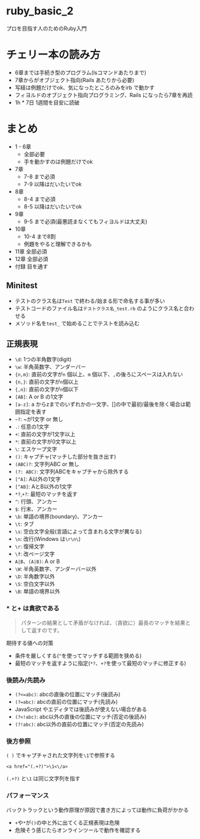 # ruby_basic_2

プロを目指す人のためのRuby入門

# チェリー本の読み方

* 6章までは手続き型のプログラム(lsコマンドあたりまで)
* 7章からがオブジェクト指向(Rails あたりから必要)
* 写経は例題だけでok、気になったところのみをirb で動かす
* フィヨルドのオブジェクト指向プログラミング、Rails になったら7章を再読
* 1h * 7日 1週間を目安に読破

# まとめ

* 1 - 6章
  * 全部必要
  * 手を動かすのは例題だけでok
* 7章
  * 7-8 まで必須
  * 7-9 以降はだいたいでok
* 8章
  * 8-4 まで必須
  * 8-5 以降はだいたいでok
* 9章
  * 9-5 まで必須(最悪読まなくてもフィヨルドは大丈夫)
* 10章
  * 10-4 まで8割
  * 例題をやると理解できるかも
* 11章 全部必須
* 12章 全部必須
* 付録 目を通す

## Minitest

* テストのクラス名は`Test` で終わる/始まる形で命名する事が多い
* テストコードのファイル名は`テストクラス名_test.rb` のようにクラス名と合わせる
* メソッド名を`test_` で始めることでテストを読み込む

## 正規表現

* `\d`: 1つの半角数字(digit)
* `\w`: 半角英数字、アンダーバー
* `{n,m}`: 直前の文字が`n` 個以上、`m` 個以下、`,`の後ろにスペースは入れない
* `{n,}`: 直前の文字が`n`個以上
* `{,n}`: 直前の文字が`n`個以下
* `[AB]`: A or B の1文字
* `[a-z]`: a からzまでのいずれかの一文字、[]の中で最初/最後を除く場合は範囲指定を表す
* `~?`: ~が1文字 or 無し
* `.`: 任意の1文字
* `+`: 直前の文字が1文字以上
* `*`: 直前の文字が0文字以上
* `\`: エスケープ文字
* `()`: キャプチャ(マッチした部分を抜き出す)
* `(ABC)?`: 文字列ABC or 無し 
* `(?: ABC)`: 文字列ABCをキャプチャから除外する
* `[^A]`: A以外の1文字
* `[^AB]`: AとB以外の1文字
* `*?`,`+?`: 最短のマッチを返す
* `^`: 行頭、アンカー
* `$`: 行末、アンカー
* `\b`: 単語の境界(boundary)、アンカー
* `\t`: タブ
* `\s`: 空白文字全般(言語によって含まれる文字が異なる)
* `\n`: 改行(Windows は`\r\n\`)
* `\r`: 復帰文字
* `\f`: 改ページ文字
* `A|B`、`(A|B)`: A or B
* `\W`: 半角英数字、アンダーバー以外
* `\D`: 半角数字以外
* `\S`: 空白文字以外
* `\B`: 単語の境界以外

### * と+ は貪欲である

> パターンの結果として矛盾がなければ、（貪欲に）最長のマッチを結果として返すのです。

期待する値への対策

* 条件を厳しくする(`^`を使ってマッチする範囲を狭める)
* 最短のマッチを返すように指定(`*?`、`+?`を使って最短のマッチに修正する)

### 後読み/先読み

* `(?<=abc)`: abcの直後の位置にマッチ(後読み)
* `(?=abc)`: abcの直前の位置にマッチ(先読み)
* JavaScript やエディタでは後読みが使えない場合がある
* `(?<!abc)`: abc以外の直後の位置にマッチ(否定の後読み)
* `(?!abc)`: abc以外の直前の位置にマッチ(否定の先読み)

### 後方参照

`( )` でキャプチャされた文字列を`\1`で参照する

```
<a href="(.+?)">\1<\/a>
```

`(.+?)` と`\1` は同じ文字列を指す

### パフォーマンス

バックトラックという動作原理が原因で書き方によっては動作に負荷がかかる

* `+`や`*`が`()`の中と外に出てくる正規表現は危険
* 危険そう感じたらオンラインツールで動作を確認する
